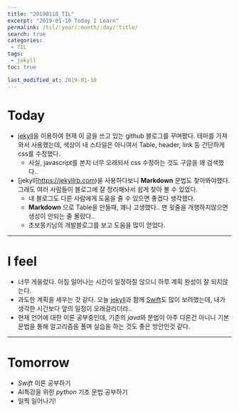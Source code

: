 ```yaml
---
title: "20190110_TIL"
excerpt: "2019-01-10 Today I Learn"
permalink: /til/:year/:month/:day/:title/
search: true
categories:
 - TIL
tags:
 - jekyll
toc: true

last_modified_at: 2019-01-10
---
```


# Today
- [jekyll](https://jekyllrb.com)을 이용하여 현재 이 글을 쓰고 있는 github 블로그를 꾸며봤다. 테마를 가져와서 사용했는데, 색상이 내 스타일은 아니여서 Table, header, link 등 간단하게  css를 수정했다.
  - 사실, javascript를 본지 너무 오래되서 css 수정하는 것도 구글을 꽤 검색했다..  
- [jekyll]https://jekyllrb.com)을 사용하다보니 __Markdown__ 문법도 찾아봐야했다. 그래도 여러 사람들이 블로그에 잘 정리해놔서 쉽게 찾아 볼 수 있었다.
  - 내 블로그도 다른 사람에게 도움을 줄 수 있으면 좋겠다 생각했다.
  - __Markdown__ 으로 Table을 만들때, 꽤나 고생했다.. 맨 윗줄을 개행하지않으면 생성이 안되는 줄 몰랐다..
  - 초보몽키님의 개발블로그를 보고 도움을 많이 얻었다.  

---
# I feel
- 너무 게을렀다. 아침 일어나는 시간이 일정하질 않으니 하루 계획 완성이 잘 되지않는다.
- 과도한 계획을 세우는 것 같다. 오늘 [jekyll](https://jekyllrb.com)과 함께 [Swift](https://developer.apple.com/kr/swift)도 많이 보려했는데, 내가 생각한 시간보다 앞의 일정이 오래걸리더라..  
- 현재 언어에 대한 이론 공부중인데, 기존의 *java*와 문법이 아주 다른건 아니니 기본 문법을 통해 알고리즘을 풀며 실습을 하는 것도 좋은 방안인것 같다.

---
# Tomorrow
- *Swift* 이론 공부하기
- AI특강을 위한 *python* 기초 문법 공부하기
- 일찍 일어나기!  

